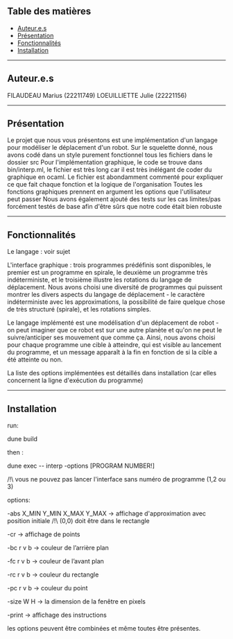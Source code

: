 

## Table des matières

- [Auteur.e.s](#auteur.e.s)
- [Présentation](#présentation)
- [Fonctionnalités](#fonctionnalités)
- [Installation](#installation)

---

## Auteur.e.s

FILAUDEAU Marius (22211749)
LOEUILLIETTE Julie (22221156)

---

## Présentation

Le projet que nous vous présentons est une implémentation d'un langage pour modéliser le déplacement d'un robot.
Sur le squelette donné, nous avons codé dans un style purement fonctionnel tous les fichiers dans le dossier src
Pour l'implémentation graphique, le code se trouve dans bin/interp.ml, le fichier est très long car il est très inélégant de coder du graphique en ocaml.
Le fichier est abondamment commenté pour expliquer ce que fait chaque fonction et la logique de l'organisation
Toutes les fonctions graphiques prennent en argument les options que l'utilisateur peut passer
Nous avons également ajouté des tests sur les cas limites/pas forcément testés de base afin d'être sûrs que notre code était bien robuste


---

## Fonctionnalités

Le langage : voir sujet

L'interface graphique : trois programmes prédéfinis sont disponibles, le premier est un programme en spirale, le deuxième un programme très indéterministe, et le troisième illustre les rotations du langage de déplacement. Nous avons choisi une diversité de programmes qui puissent montrer les divers aspects du langage de déplacement - le caractère indéterministe avec les approximations, la possibilité de faire quelque chose de très structuré (spirale), et les rotations simples.

Le langage implémenté est une modélisation d'un déplacement de robot - on peut imaginer que ce robot est sur une autre planète et qu'on ne peut le suivre/anticiper ses mouvement que comme ça. Ainsi, nous avons choisi pour chaque programme une cible à atteindre, qui est visible au lancement du programme, et un message apparaît à la fin en fonction de si la cible a été atteinte ou non.

La liste des options implémentées est détaillés dans installation (car elles concernent la ligne d'exécution du programme)


---

## Installation

run:

dune build

then :

dune exec -- interp -options [PROGRAM NUMBER!]

/!\ vous ne pouvez pas lancer l'interface sans numéro de programme (1,2 ou 3)

options:

-abs X_MIN Y_MIN X_MAX Y_MAX -> affichage d'approximation avec position initiale /!\ (0,0) doit être dans le rectangle

-cr -> affichage de points

-bc r v b -> couleur de l’arrière plan

-fc r v b -> couleur de l’avant plan

-rc r v b -> couleur du rectangle

-pc r v b -> couleur du point

-size W H -> la dimension de la fenêtre en pixels

-print -> affichage des instructions

les options peuvent être combinées et même toutes être présentes.
